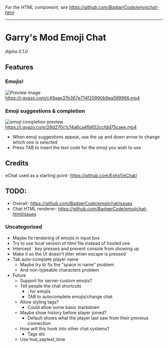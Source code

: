 _For the HTML component, see https://github.com/BadgerCode/emojichat-html_

----

# Garry's Mod Emoji Chat
_Alpha 0.1.0_

## Features

### Emojis!

![Preview image](https://i.imgur.com/N0HpYcE.jpg)
https://i.gyazo.com/c49aae37b367e714f20990b9ea599966.mp4

### Emoji suggestions & completion

![emoji completion preview](https://i.imgur.com/ZRzpQQy.jpg)
https://i.gyazo.com/26d270c1c14a6ca4fb652ccfdd75caee.mp4

* When emoji suggestions appear, use the up and down arrow to change which one is selected
* Press TAB to insert the text code for the emoji you wish to use


## Credits
eChat used as a starting point- https://github.com/Exho1/eChat/




## TODO:
* Overall- https://github.com/BadgerCode/emojichat/issues
* Chat HTML renderer- https://github.com/BadgerCode/emojichat-html/issues

### Uncategorised
* Maybe fix rendering of emojis in input box
* Try to use local version of html file instead of hosted one
* Intercept ` key presses and prevent console from showing up
* Make it so the UI doesn't jitter when escape is pressed
* Tab auto-complete player name
    * Maybe try to fix the "space in name" problem
    * And non-typeable characters problem
* Future
    * Support for server-custom emojis?
    * Tell people the chat shortcuts
        * : for emojis
        * TAB to autocomplete emojis/change chat
    * Allow styling tags?
        * Could allow some basic markdown
    * Maybe show history before player joined?
        * Default shows what the player last saw from their previous connection
    * How will this hook into other chat systems?
        * Tags etc
    * Use hud_saytext_time
